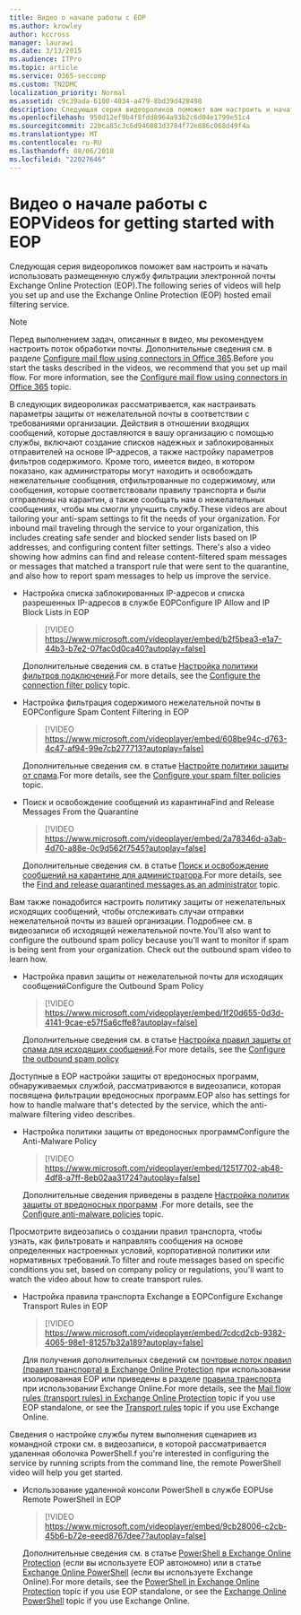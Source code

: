 ```yaml
---
title: Видео о начале работы с EOP
ms.author: krowley
author: kccross
manager: laurawi
ms.date: 3/13/2015
ms.audience: ITPro
ms.topic: article
ms.service: O365-seccomp
ms.custom: TN2DMC
localization_priority: Normal
ms.assetid: c9c39ada-6100-4034-a479-8bd39d428498
description: Следующая серия видеороликов поможет вам настроить и начать использовать размещенную службу фильтрации электронной почты Exchange Online Protection (EOP).
ms.openlocfilehash: 950d12ef9b4f8fdd8964a93b2c6d04e1799e51c4
ms.sourcegitcommit: 22bca85c3c6d946083d3784f72e886c068d49f4a
ms.translationtype: MT
ms.contentlocale: ru-RU
ms.lasthandoff: 08/06/2018
ms.locfileid: "22027646"
---
```

# <a name="videos-for-getting-started-with-eop"></a><span data-ttu-id="6d6e5-103">Видео о начале работы с EOP</span><span class="sxs-lookup"><span data-stu-id="6d6e5-103">Videos for getting started with EOP</span></span>

<span data-ttu-id="6d6e5-104">Следующая серия видеороликов поможет вам настроить и начать использовать размещенную службу фильтрации электронной почты Exchange Online Protection (EOP).</span><span class="sxs-lookup"><span data-stu-id="6d6e5-104">The following series of videos will help you set up and use the Exchange Online Protection (EOP) hosted email filtering service.</span></span>
  
> [!NOTE]
> <span data-ttu-id="6d6e5-p101">Перед выполнением задач, описанных в видео, мы рекомендуем настроить поток обработки почты. Дополнительные сведения см. в разделе [Configure mail flow using connectors in Office 365](http://technet.microsoft.com/library/854b5a50-4462-4836-a092-37e208d29624.aspx).</span><span class="sxs-lookup"><span data-stu-id="6d6e5-p101">Before you start the tasks described in the videos, we recommend that you set up mail flow. For more information, see the [Configure mail flow using connectors in Office 365](http://technet.microsoft.com/library/854b5a50-4462-4836-a092-37e208d29624.aspx) topic.</span></span> 
  
<span data-ttu-id="6d6e5-p102">В следующих видеороликах рассматривается, как настраивать параметры защиты от нежелательной почты в соответствии с требованиями организации. Действия в отношении входящих сообщений, которые доставляются в вашу организацию с помощью службы, включают создание списков надежных и заблокированных отправителей на основе IP-адресов, а также настройку параметров фильтров содержимого. Кроме того, имеется видео, в котором показано, как администраторы могут находить и освобождать нежелательные сообщения, отфильтрованные по содержимому, или сообщения, которые соответствовали правилу транспорта и были отправлены на карантин, а также сообщать нам о нежелательных сообщениях, чтобы мы смогли улучшить службу.</span><span class="sxs-lookup"><span data-stu-id="6d6e5-p102">These videos are about tailoring your anti-spam settings to fit the needs of your organization. For inbound mail traveling through the service to your organization, this includes creating safe sender and blocked sender lists based on IP addresses, and configuring content filter settings. There's also a video showing how admins can find and release content-filtered spam messages or messages that matched a transport rule that were sent to the quarantine, and also how to report spam messages to help us improve the service.</span></span>
  
- <span data-ttu-id="6d6e5-110">Настройка списка заблокированных IP-адресов и списка разрешенных IP-адресов в службе EOP</span><span class="sxs-lookup"><span data-stu-id="6d6e5-110">Configure IP Allow and IP Block Lists in EOP</span></span>
    > [!VIDEO https://www.microsoft.com/videoplayer/embed/b2f5bea3-e1a7-44b3-b7e2-07fac0d0ca40?autoplay=false]
  
    <span data-ttu-id="6d6e5-111">Дополнительные сведения см. в статье [Настройка политики фильтров подключений](../configure-the-connection-filter-policy.md).</span><span class="sxs-lookup"><span data-stu-id="6d6e5-111">For more details, see the [Configure the connection filter policy](../configure-the-connection-filter-policy.md) topic.</span></span> 
    
- <span data-ttu-id="6d6e5-112">Настройка фильтрация содержимого нежелательной почты в EOP</span><span class="sxs-lookup"><span data-stu-id="6d6e5-112">Configure Spam Content Filtering in EOP</span></span>
    > [!VIDEO https://www.microsoft.com/videoplayer/embed/608be94c-d763-4c47-af94-99e7cb277713?autoplay=false]
  
    <span data-ttu-id="6d6e5-113">Дополнительные сведения см. в статье [Настройте политики защиты от спама](../configure-your-spam-filter-policies.md).</span><span class="sxs-lookup"><span data-stu-id="6d6e5-113">For more details, see the [Configure your spam filter policies](../configure-your-spam-filter-policies.md) topic.</span></span> 
    
- <span data-ttu-id="6d6e5-114">Поиск и освобождение сообщений из карантина</span><span class="sxs-lookup"><span data-stu-id="6d6e5-114">Find and Release Messages From the Quarantine</span></span>
    > [!VIDEO https://www.microsoft.com/videoplayer/embed/2a78346d-a3ab-4d70-a88e-0c9d562f7545?autoplay=false]
  
    <span data-ttu-id="6d6e5-115">Дополнительные сведения см. в статье [Поиск и освобождение сообщений на карантине для администратора](../find-and-release-quarantined-messages-as-an-administrator.md).</span><span class="sxs-lookup"><span data-stu-id="6d6e5-115">For more details, see the [Find and release quarantined messages as an administrator](../find-and-release-quarantined-messages-as-an-administrator.md) topic.</span></span> 
    
<span data-ttu-id="6d6e5-p103">Вам также понадобится настроить политику защиты от нежелательных исходящих сообщений, чтобы отслеживать случаи отправки нежелательной почты из вашей организации. Подробнее см. в видеозаписи об исходящей нежелательной почте.</span><span class="sxs-lookup"><span data-stu-id="6d6e5-p103">You'll also want to configure the outbound spam policy because you'll want to monitor if spam is being sent from your organization. Check out the outbound spam video to learn how.</span></span>
  
- <span data-ttu-id="6d6e5-118">Настройка правил защиты от нежелательной почты для исходящих сообщений</span><span class="sxs-lookup"><span data-stu-id="6d6e5-118">Configure the Outbound Spam Policy</span></span>
    > [!VIDEO https://www.microsoft.com/videoplayer/embed/1f20d655-0d3d-4141-9cae-e57f5a6cffe8?autoplay=false]
  
    <span data-ttu-id="6d6e5-119">Дополнительные сведения см. в статье [Настройка правил защиты от спама для исходящих сообщений](../configure-the-outbound-spam-policy.md).</span><span class="sxs-lookup"><span data-stu-id="6d6e5-119">For more details, see the [Configure the outbound spam policy](../configure-the-outbound-spam-policy.md)</span></span>
    
<span data-ttu-id="6d6e5-120">Доступные в EOP настройки защиты от вредоносных программ, обнаруживаемых службой, рассматриваются в видеозаписи, которая посвящена фильтрации вредоносных программ.</span><span class="sxs-lookup"><span data-stu-id="6d6e5-120">EOP also has settings for how to handle malware that's detected by the service, which the anti-malware filtering video describes.</span></span>
  
- <span data-ttu-id="6d6e5-121">Настройка политики защиты от вредоносных программ</span><span class="sxs-lookup"><span data-stu-id="6d6e5-121">Configure the Anti-Malware Policy</span></span>
    > [!VIDEO https://www.microsoft.com/videoplayer/embed/12517702-ab48-4df8-a7ff-8eb02aa31724?autoplay=false]
  
    <span data-ttu-id="6d6e5-122">Дополнительные сведения приведены в разделе [Настройка политик защиты от вредоносных программ](../configure-anti-malware-policies.md) .</span><span class="sxs-lookup"><span data-stu-id="6d6e5-122">For more details, see the [Configure anti-malware policies](../configure-anti-malware-policies.md) topic.</span></span> 
    
<span data-ttu-id="6d6e5-123">Просмотрите видеозапись о создании правил транспорта, чтобы узнать, как фильтровать и направлять сообщения на основе определенных настроенных условий, корпоративной политики или нормативных требований.</span><span class="sxs-lookup"><span data-stu-id="6d6e5-123">To filter and route messages based on specific conditions you set, based on company policy or regulations, you'll want to watch the video about how to create transport rules.</span></span>
  
- <span data-ttu-id="6d6e5-124">Настройка правила транспорта Exchange в EOP</span><span class="sxs-lookup"><span data-stu-id="6d6e5-124">Configure Exchange Transport Rules in EOP</span></span>
    > [!VIDEO https://www.microsoft.com/videoplayer/embed/7cdcd2cb-9382-4065-98e1-81257b32a189?autoplay=false]
  
    <span data-ttu-id="6d6e5-125">Для получения дополнительных сведений см [почтовые поток правил (правил транспорта) в Exchange Online Protection](mail-flow-rules-transport-rules-0.md) при использовании изолированная EOP или приведены в разделе [правила транспорта](http://technet.microsoft.com/library/743bd525-0ca2-426d-b76c-b4a052bc8886.aspx) при использовании Exchange Online.</span><span class="sxs-lookup"><span data-stu-id="6d6e5-125">For more details, see the [Mail flow rules (transport rules) in Exchange Online Protection](mail-flow-rules-transport-rules-0.md) topic if you use EOP standalone, or see the [Transport rules](http://technet.microsoft.com/library/743bd525-0ca2-426d-b76c-b4a052bc8886.aspx) topic if you use Exchange Online.</span></span> 
    
<span data-ttu-id="6d6e5-126">Сведения о настройке службы путем выполнения сценариев из командной строки см. в видеозаписи, в которой рассматривается удаленная оболочка PowerShell.</span><span class="sxs-lookup"><span data-stu-id="6d6e5-126">f you're interested in configuring the service by running scripts from the command line, the remote PowerShell video will help you get started.</span></span>
  
- <span data-ttu-id="6d6e5-127">Использование удаленной консоли PowerShell в службе EOP</span><span class="sxs-lookup"><span data-stu-id="6d6e5-127">Use Remote PowerShell in EOP</span></span>
    > [!VIDEO https://www.microsoft.com/videoplayer/embed/9cb28006-c2cb-45b6-b72e-eeed8767dee7?autoplay=false]
  
    <span data-ttu-id="6d6e5-128">Дополнительные сведения см. в статье [PowerShell в Exchange Online Protection](http://technet.microsoft.com/library/f7918a88-774a-405e-945b-bc2f5ee9f748.aspx) (если вы используете EOP автономно) или в статье [Exchange Online PowerShell](http://technet.microsoft.com/library/1cb603b0-2961-4afe-b879-b048fe0f64a2.aspx) (если вы используете Exchange Online).</span><span class="sxs-lookup"><span data-stu-id="6d6e5-128">For more details, see the [PowerShell in Exchange Online Protection](http://technet.microsoft.com/library/f7918a88-774a-405e-945b-bc2f5ee9f748.aspx) topic if you use EOP standalone, or see the [Exchange Online PowerShell](http://technet.microsoft.com/library/1cb603b0-2961-4afe-b879-b048fe0f64a2.aspx) topic if you use Exchange Online.</span></span> 
    

